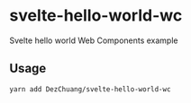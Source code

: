 # svelte-hello-world-wc

Svelte hello world Web Components example


## Usage

```shell
yarn add DezChuang/svelte-hello-world-wc
```

